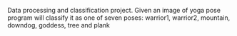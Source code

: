 Data processing and classification project. Given an image of yoga pose program will classify it as one of seven poses: warrior1, warrior2, mountain, downdog, goddess, tree and plank
